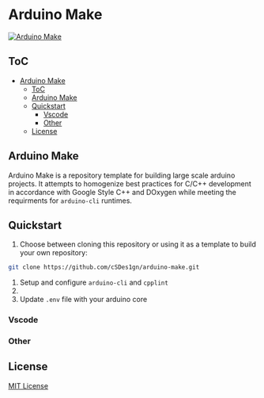 # Arduino Make
[![Arduino Make](https://github.com/cSDes1gn/arduino-make/workflows/Arduino%20Make/badge.svg?branch=master)](https://github.com/cSDes1gn/arduino-make/actions)

## ToC
- [Arduino Make](#arduino-make)
  - [ToC](#toc)
  - [Arduino Make](#arduino-make-1)
  - [Quickstart](#quickstart)
    - [Vscode](#vscode)
    - [Other](#other)
  - [License](#license)

## Arduino Make
Arduino Make is a repository template for building large scale arduino projects. It attempts to homogenize best practices for C/C++ development in accordance with Google Style C++ and DOxygen while meeting the requirments for `arduino-cli` runtimes.


## Quickstart
1. Choose between cloning this repository or using it as a template to build your own repository:
```bash
git clone https://github.com/cSDes1gn/arduino-make.git
```
1. Setup and configure `arduino-cli` and `cpplint`
2. 
3. Update `.env` file with your arduino core

### Vscode

### Other


## License
[MIT License](LICENSE)